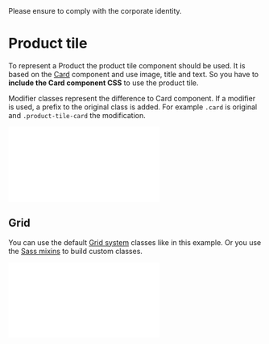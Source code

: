 <AlertInfo alertHeadline="Modifiable">
Please ensure to comply with the corporate identity.
</AlertInfo>

# Product tile

To represent a Product the product tile component should be used. It is based on the [Card](../../Components/Card/Card.md) component and use image, title and text. So you have to **include the Card component CSS** to use the product tile.

Modifier classes represent the difference to Card component. If a modifier is used, a prefix to the original class is added. For example `.card` is original and `.product-tile-card` the modification.

<ContentRack
    fields='
        "preview": {
            "src": "examples/ProductTileDefault.html",
            "type": "link"
        },
        "<html>":{
            "src": "examples/ProductTileDefault.html",
            "type": "content",
            "selector": "#showbox"
        }
    '
 />

![ProductTileDefault](examples/ProductTileDefault.html)


## Grid

You can use the default [Grid system](../Layout/Grid/Grid.md) classes like in this example. Or you use the [Sass mixins](../Layout/Grid/Grid.md#sass-mixins) to build custom classes.

<ContentRack
    fields='
        "preview": {
            "src": "examples/ProductGridDefault.html",
            "type": "link"
        },
        "<html>":{
            "src": "examples/ProductGridDefault.html",
            "type": "content",
            "selector": "#showbox"
        }
    '
 />

![ProductGridDefault](examples/ProductGridDefault.html)
